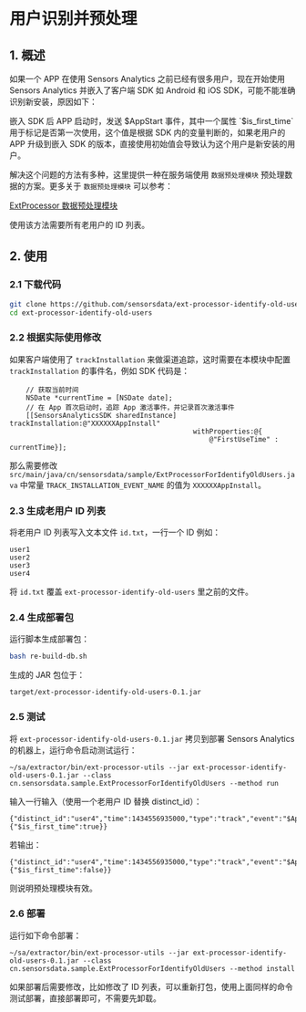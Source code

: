 # 用户识别并预处理

## 1. 概述

如果一个 APP 在使用 Sensors Analytics 之前已经有很多用户，现在开始使用 Sensors Analytics 并嵌入了客户端 SDK 如 Android 和 iOS SDK，可能不能准确识别新安装，原因如下：

嵌入 SDK 后 APP 启动时，发送 $AppStart 事件，其中一个属性 `$is_first_time` 用于标记是否第一次使用，这个值是根据 SDK 内的变量判断的，如果老用户的 APP 升级到嵌入 SDK 的版本，直接使用初始值会导致认为这个用户是新安装的用户。

解决这个问题的方法有多种，这里提供一种在服务端使用 `数据预处理模块` 预处理数据的方案。更多关于 `数据预处理模块` 可以参考：

[ExtProcessor 数据预处理模块](https://www.sensorsdata.cn/manual/ext_processor.html)

使用该方法需要所有老用户的 ID 列表。

## 2. 使用

### 2.1 下载代码

```bash
git clone https://github.com/sensorsdata/ext-processor-identify-old-users.git
cd ext-processor-identify-old-users
```

### 2.2 根据实际使用修改

如果客户端使用了 `trackInstallation` 来做渠道追踪，这时需要在本模块中配置 `trackInstallation` 的事件名，例如 SDK 代码是：

```
    // 获取当前时间
    NSDate *currentTime = [NSDate date];
    // 在 App 首次启动时，追踪 App 激活事件，并记录首次激活事件
    [[SensorsAnalyticsSDK sharedInstance] trackInstallation:@"XXXXXXAppInstall" 
                                             withProperties:@{
                                                 @"FirstUseTime" : currentTime}];
```

那么需要修改 `src/main/java/cn/sensorsdata/sample/ExtProcessorForIdentifyOldUsers.java` 中常量 `TRACK_INSTALLATION_EVENT_NAME` 的值为 `XXXXXXAppInstall`。

### 2.3 生成老用户 ID 列表

将老用户 ID 列表写入文本文件 `id.txt`，一行一个 ID 例如：

```
user1
user2
user3
user4
```

将 `id.txt` 覆盖 `ext-processor-identify-old-users` 里之前的文件。

### 2.4 生成部署包

运行脚本生成部署包：

```bash
bash re-build-db.sh
```

生成的 JAR 包位于：

```
target/ext-processor-identify-old-users-0.1.jar
```

### 2.5 测试

将 `ext-processor-identify-old-users-0.1.jar` 拷贝到部署 Sensors Analytics 的机器上，运行命令启动测试运行：

```
~/sa/extractor/bin/ext-processor-utils --jar ext-processor-identify-old-users-0.1.jar --class cn.sensorsdata.sample.ExtProcessorForIdentifyOldUsers --method run
```

输入一行输入（使用一个老用户 ID 替换 distinct_id）：

```
{"distinct_id":"user4","time":1434556935000,"type":"track","event":"$AppStart","properties":{"$is_first_time":true}}
```

若输出：

```
{"distinct_id":"user4","time":1434556935000,"type":"track","event":"$AppStart","properties":{"$is_first_time":false}}
```

则说明预处理模块有效。

### 2.6 部署

运行如下命令部署：

```
~/sa/extractor/bin/ext-processor-utils --jar ext-processor-identify-old-users-0.1.jar --class cn.sensorsdata.sample.ExtProcessorForIdentifyOldUsers --method install
```

如果部署后需要修改，比如修改了 ID 列表，可以重新打包，使用上面同样的命令测试部署，直接部署即可，不需要先卸载。